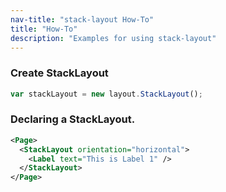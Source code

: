 ```yaml
---
nav-title: "stack-layout How-To"
title: "How-To"
description: "Examples for using stack-layout"
---
```

### Create StackLayout
``` JavaScript
var stackLayout = new layout.StackLayout();
 ```
### Declaring a StackLayout.
```XML
<Page>
  <StackLayout orientation="horizontal">
    <Label text="This is Label 1" />
  </StackLayout>
</Page>
```
